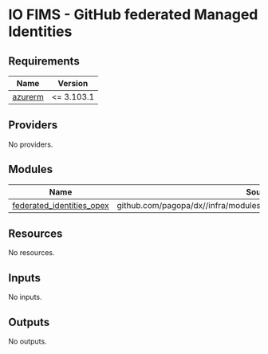 # IO FIMS - GitHub federated Managed Identities

<!-- markdownlint-disable -->
<!-- BEGINNING OF PRE-COMMIT-TERRAFORM DOCS HOOK -->
## Requirements

| Name | Version |
|------|---------|
| <a name="requirement_azurerm"></a> [azurerm](#requirement\_azurerm) | <= 3.103.1 |

## Providers

No providers.

## Modules

| Name | Source | Version |
|------|--------|---------|
| <a name="module_federated_identities_opex"></a> [federated\_identities\_opex](#module\_federated\_identities\_opex) | github.com/pagopa/dx//infra/modules/azure_federated_identity_with_github | main |

## Resources

No resources.

## Inputs

No inputs.

## Outputs

No outputs.
<!-- END OF PRE-COMMIT-TERRAFORM DOCS HOOK -->